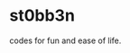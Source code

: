 # st0bb3n

codes for fun and ease of life. 

<!---
st0bb3n/st0bb3n is a ✨ special ✨ repository because its `README.md` (this file) appears on your GitHub profile.
You can click the Preview link to take a look at your changes.
--->
